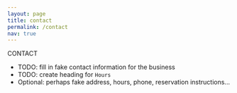 ```yaml
---
layout: page
title: contact
permalink: /contact
nav: true
---
```


CONTACT

- TODO: fill in fake contact information for the business
- TODO: create heading for `Hours`
- Optional: perhaps fake address, hours, phone, reservation instructions...
